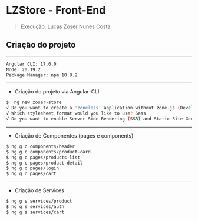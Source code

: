 # LZStore - Front-End
> Execução: Lucas Zoser Nunes Costa
## Criação do projeto
---
```cmd
Angular CLI: 17.0.0
Node: 20.19.2
Package Manager: npm 10.8.2
```
---
- Criação do projeto via Angular-CLI

```bash
$  ng new zoser-store
√ Do you want to create a 'zoneless' application without zone.js (Developer Preview)? No
√ Which stylesheet format would you like to use? Sass
√ Do you want to enable Server-Side Rendering (SSR) and Static Site Generation (SSG/Prerendering)? No
```
---
- Criação de Componentes (pages e components)
```bash
$ ng g c components/header
$ ng g c components/product-card
$ ng g c pages/products-list
$ ng g c pages/product-detail
$ ng g c pages/login
$ ng g c pages/cart
```
---
- Criação de Services
```bash 
$ ng g s services/product
$ ng g s services/auth
$ ng g s services/cart
```
